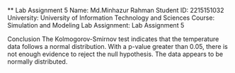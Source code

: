 **
Lab Assignment 5 
Name: Md.Minhazur Rahman
Student ID: 2215151032
University: University of Information Technology and Sciences
Course: Simulation and Modeling Lab
Assignment: Lab Assignment 5


Conclusion
The Kolmogorov-Smirnov test indicates that the temperature data follows a normal distribution. With a p-value greater than 0.05, there is not enough evidence to reject the null hypothesis. The data appears to be normally distributed.




